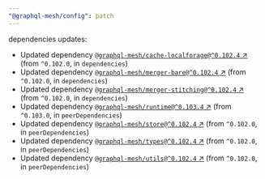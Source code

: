 ```yaml
---
"@graphql-mesh/config": patch
---
```

dependencies updates:
  - Updated dependency [`@graphql-mesh/cache-localforage@^0.102.4` ↗︎](https://www.npmjs.com/package/@graphql-mesh/cache-localforage/v/0.102.4) (from `^0.102.0`, in `dependencies`)
  - Updated dependency [`@graphql-mesh/merger-bare@^0.102.4` ↗︎](https://www.npmjs.com/package/@graphql-mesh/merger-bare/v/0.102.4) (from `^0.102.0`, in `dependencies`)
  - Updated dependency [`@graphql-mesh/merger-stitching@^0.102.4` ↗︎](https://www.npmjs.com/package/@graphql-mesh/merger-stitching/v/0.102.4) (from `^0.102.0`, in `dependencies`)
  - Updated dependency [`@graphql-mesh/runtime@^0.103.4` ↗︎](https://www.npmjs.com/package/@graphql-mesh/runtime/v/0.103.4) (from `^0.103.0`, in `peerDependencies`)
  - Updated dependency [`@graphql-mesh/store@^0.102.4` ↗︎](https://www.npmjs.com/package/@graphql-mesh/store/v/0.102.4) (from `^0.102.0`, in `peerDependencies`)
  - Updated dependency [`@graphql-mesh/types@^0.102.4` ↗︎](https://www.npmjs.com/package/@graphql-mesh/types/v/0.102.4) (from `^0.102.0`, in `peerDependencies`)
  - Updated dependency [`@graphql-mesh/utils@^0.102.4` ↗︎](https://www.npmjs.com/package/@graphql-mesh/utils/v/0.102.4) (from `^0.102.0`, in `peerDependencies`)
